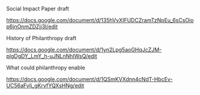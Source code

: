 Social Impact Paper draft 

https://docs.google.com/document/d/135hVvXIFUDCZramTzNpEu_6sCsOiop6jnOnmZDZjj3I/edit

History of Philanthropy draft

https://docs.google.com/document/d/1yn2Lpg5aoGHqJcZJM-plgDgDY_LmY_h-uJNLnNhIWsQ/edit

What could philanthropy enable 

https://docs.google.com/document/d/1QSmKVXdnn4cNdT-HbcEv-UC56aFvIj_gKrvfYQXsHNg/edit